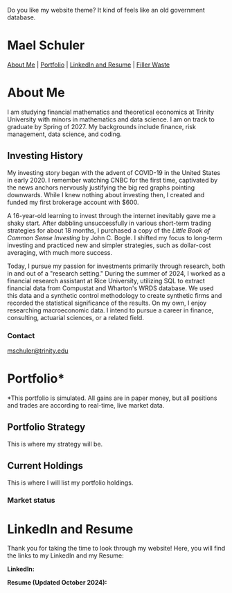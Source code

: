 Do you like my website theme? It kind of feels like an old government database.  
# Mael Schuler
[About Me](#about-me) | 
[Portfolio](#portfolio) | 
[LinkedIn and Resume](#linkedin-and-resume) | 
[Filler Waste](#filler)



# About Me
I am studying financial mathematics and theoretical economics at Trinity University with minors in mathematics and data science. I am on track to graduate by Spring of 2027. My backgrounds include finance, risk management, data science, and coding.

## Investing History
My investing story began with the advent of COVID-19 in the United States in early 2020. I remember watching CNBC for the first time, captivated by the news anchors nervously justifying the big red graphs pointing downwards. While I knew nothing about investing then, I created and funded my first brokerage account with $600. 

A 16-year-old learning to invest through the internet inevitably gave me a shaky start. After dabbling unsuccessfully in various short-term trading strategies for about 18 months, I purchased a copy of the _Little Book of Common Sense Investing_ by John C. Bogle. I shifted my focus to long-term investing and practiced new and simpler strategies, such as dollar-cost averaging, with much more success.

Today, I pursue my passion for investments primarily through research, both in and out of a "research setting." During the summer of 2024, I worked as a financial research assistant at Rice University, utilizing SQL to extract financial data from Compustat and Wharton's WRDS database. We used this data and a synthetic control methodology to create synthetic firms and recorded the statistical significance of the results. On my own, I enjoy researching macroeconomic data. I intend to pursue a career in finance, consulting, actuarial sciences, or a related field.

### Contact    
mschuler@trinity.edu

# Portfolio*
*This portfolio is simulated. All gains are in paper money, but all positions and trades are according to real-time, live market data.

## Portfolio Strategy
This is where my strategy will be.

## Current Holdings
This is where I will list my portfolio holdings.

### Market status

# LinkedIn and Resume
Thank you for taking the time to look through my website! Here, you will find the links to my LinkedIn and my Resume:

**LinkedIn:**

****Resume (Updated October 2024):****
